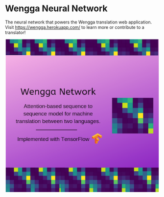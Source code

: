 # Wengga Neural Network

The neural network that powers the Wengga translation web application. Visit https://wengga.herokuapp.com/ to learn more or contribute to a translator!

<p align="center">
<img src="resources/wengga-net.png" width = "500px" />
</p>
